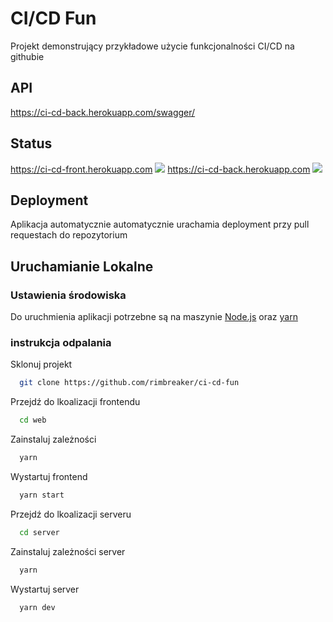 # CI/CD Fun

Projekt demonstrujący przykładowe użycie funkcjonalności CI/CD na githubie

## API

https://ci-cd-back.herokuapp.com/swagger/

## Status

https://ci-cd-front.herokuapp.com ![](https://img.shields.io/website?down_message=asleep&label=frontend&up_color=green&up_message=online&url=https%3A%2F%2Fci-cd-front.herokuapp.com)
https://ci-cd-back.herokuapp.com ![](https://img.shields.io/website?down_message=asleep&label=server&up_color=green&up_message=online&url=https%3A%2F%2Fci-cd-back.herokuapp.com%2Fswagger%2F)

## Deployment

Aplikacja automatycznie automatycznie urachamia deployment przy pull requestach do repozytorium

## Uruchamianie Lokalne

### Ustawienia środowiska

Do uruchmienia aplikacji potrzebne są na maszynie [Node.js](nodejs.org/)
oraz [yarn](https://yarnpkg.com)

### instrukcja odpalania

Sklonuj projekt

```bash
  git clone https://github.com/rimbreaker/ci-cd-fun
```

Przejdź do lkoalizacji frontendu

```bash
  cd web
```

Zainstaluj zależności

```bash
  yarn
```

Wystartuj frontend

```bash
  yarn start
```

Przejdź do lkoalizacji serveru

```bash
  cd server
```

Zainstaluj zależności server

```bash
  yarn
```

Wystartuj server

```bash
  yarn dev
```
